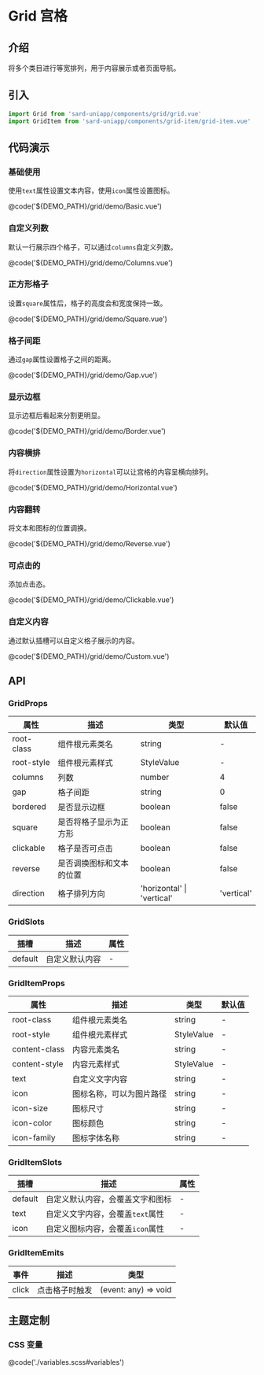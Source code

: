 # Grid 宫格

## 介绍

将多个类目进行等宽排列，用于内容展示或者页面导航。

## 引入

```ts
import Grid from 'sard-uniapp/components/grid/grid.vue'
import GridItem from 'sard-uniapp/components/grid-item/grid-item.vue'
```

## 代码演示

### 基础使用

使用`text`属性设置文本内容，使用`icon`属性设置图标。

@code('${DEMO_PATH}/grid/demo/Basic.vue')

### 自定义列数

默认一行展示四个格子，可以通过`columns`自定义列数。

@code('${DEMO_PATH}/grid/demo/Columns.vue')

### 正方形格子

设置`square`属性后，格子的高度会和宽度保持一致。

@code('${DEMO_PATH}/grid/demo/Square.vue')

### 格子间距

通过`gap`属性设置格子之间的距离。

@code('${DEMO_PATH}/grid/demo/Gap.vue')

### 显示边框

显示边框后看起来分割更明显。

@code('${DEMO_PATH}/grid/demo/Border.vue')

### 内容横排

将`direction`属性设置为`horizontal`可以让宫格的内容呈横向排列。

@code('${DEMO_PATH}/grid/demo/Horizontal.vue')

### 内容翻转

将文本和图标的位置调换。

@code('${DEMO_PATH}/grid/demo/Reverse.vue')

### 可点击的

添加点击态。

@code('${DEMO_PATH}/grid/demo/Clickable.vue')

### 自定义内容

通过默认插槽可以自定义格子展示的内容。

@code('${DEMO_PATH}/grid/demo/Custom.vue')

## API

### GridProps

| 属性       | 描述                     | 类型                       | 默认值     |
| ---------- | ------------------------ | -------------------------- | ---------- |
| root-class | 组件根元素类名           | string                     | -          |
| root-style | 组件根元素样式           | StyleValue                 | -          |
| columns    | 列数                     | number                     | 4          |
| gap        | 格子间距                 | string                     | 0          |
| bordered   | 是否显示边框             | boolean                    | false      |
| square     | 是否将格子显示为正方形   | boolean                    | false      |
| clickable  | 格子是否可点击           | boolean                    | false      |
| reverse    | 是否调换图标和文本的位置 | boolean                    | false      |
| direction  | 格子排列方向             | 'horizontal' \| 'vertical' | 'vertical' |

### GridSlots

| 插槽    | 描述           | 属性 |
| ------- | -------------- | ---- |
| default | 自定义默认内容 | -    |

### GridItemProps

| 属性          | 描述                     | 类型       | 默认值 |
| ------------- | ------------------------ | ---------- | ------ |
| root-class    | 组件根元素类名           | string     | -      |
| root-style    | 组件根元素样式           | StyleValue | -      |
| content-class | 内容元素类名             | string     | -      |
| content-style | 内容元素样式             | StyleValue | -      |
| text          | 自定义文字内容           | string     | -      |
| icon          | 图标名称，可以为图片路径 | string     | -      |
| icon-size     | 图标尺寸                 | string     | -      |
| icon-color    | 图标颜色                 | string     | -      |
| icon-family   | 图标字体名称             | string     | -      |

### GridItemSlots

| 插槽    | 描述                             | 属性 |
| ------- | -------------------------------- | ---- |
| default | 自定义默认内容，会覆盖文字和图标 | -    |
| text    | 自定义文字内容，会覆盖`text`属性 | -    |
| icon    | 自定义图标内容，会覆盖`icon`属性 | -    |

### GridItemEmits

| 事件  | 描述           | 类型                 |
| ----- | -------------- | -------------------- |
| click | 点击格子时触发 | (event: any) => void |

## 主题定制

### CSS 变量

@code('./variables.scss#variables')
